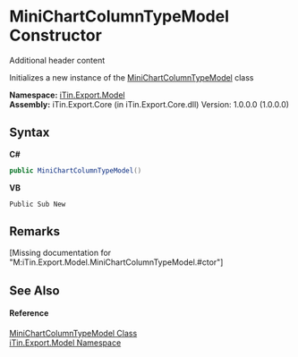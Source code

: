 # MiniChartColumnTypeModel Constructor 
Additional header content 

Initializes a new instance of the <a href="T_iTin_Export_Model_MiniChartColumnTypeModel">MiniChartColumnTypeModel</a> class

**Namespace:**&nbsp;<a href="N_iTin_Export_Model">iTin.Export.Model</a><br />**Assembly:**&nbsp;iTin.Export.Core (in iTin.Export.Core.dll) Version: 1.0.0.0 (1.0.0.0)

## Syntax

**C#**<br />
``` C#
public MiniChartColumnTypeModel()
```

**VB**<br />
``` VB
Public Sub New
```


## Remarks
\[Missing <remarks> documentation for "M:iTin.Export.Model.MiniChartColumnTypeModel.#ctor"\]

## See Also


#### Reference
<a href="T_iTin_Export_Model_MiniChartColumnTypeModel">MiniChartColumnTypeModel Class</a><br /><a href="N_iTin_Export_Model">iTin.Export.Model Namespace</a><br />